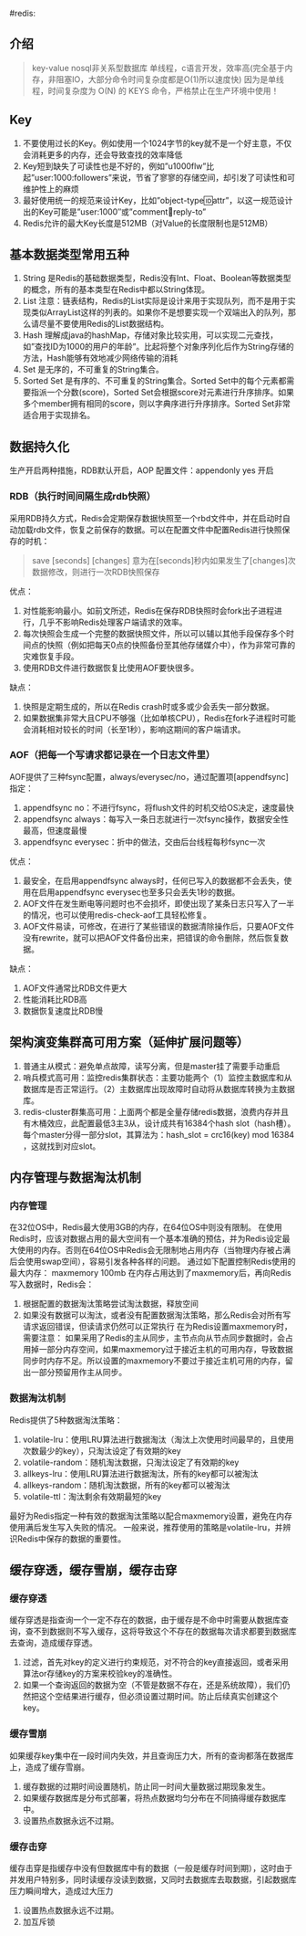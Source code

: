 #redis:

## 介绍

> key-value nosql非关系型数据库 单线程，c语言开发，效率高(完全基于内存，非阻塞IO，大部分命令时间复杂度都是O(1)所以速度快)
> 因为是单线程，时间复杂度为 O(N) 的 KEYS 命令，严格禁止在生产环境中使用！

## Key

1. 不要使用过长的Key。例如使用一个1024字节的key就不是一个好主意，不仅会消耗更多的内存，还会导致查找的效率降低
2. Key短到缺失了可读性也是不好的，例如”u1000flw”比起”user:1000:followers”来说，节省了寥寥的存储空间，却引发了可读性和可维护性上的麻烦
3. 最好使用统一的规范来设计Key，比如”object-type:id:attr”，以这一规范设计出的Key可能是”user:1000″或”comment:1234:reply-to”
4. Redis允许的最大Key长度是512MB（对Value的长度限制也是512MB）

## 基本数据类型常用五种

1. String 是Redis的基础数据类型，Redis没有Int、Float、Boolean等数据类型的概念，所有的基本类型在Redis中都以String体现。
2. List 注意：链表结构，Redis的List实际是设计来用于实现队列，而不是用于实现类似ArrayList这样的列表的。如果你不是想要实现一个双端出入的队列，那么请尽量不要使用Redis的List数据结构。
3. Hash 理解成java的hashMap，存储对象比较实用，可以实现二元查找，如”查找ID为1000的用户的年龄”。比起将整个对象序列化后作为String存储的方法，Hash能够有效地减少网络传输的消耗
4. Set 是无序的，不可重复的String集合。
5. Sorted Set 是有序的、不可重复的String集合。Sorted Set中的每个元素都需要指派一个分数(score)，Sorted Set会根据score对元素进行升序排序。如果多个member拥有相同的score，则以字典序进行升序排序。Sorted Set非常适合用于实现排名。

## 数据持久化

生产开启两种措施，RDB默认开启，AOP 配置文件：appendonly yes 开启

### RDB（执行时间间隔生成rdb快照）

采用RDB持久方式，Redis会定期保存数据快照至一个rbd文件中，并在启动时自动加载rdb文件，恢复之前保存的数据。可以在配置文件中配置Redis进行快照保存的时机：
> save [seconds] [changes]
意为在[seconds]秒内如果发生了[changes]次数据修改，则进行一次RDB快照保存

优点：
1. 对性能影响最小。如前文所述，Redis在保存RDB快照时会fork出子进程进行，几乎不影响Redis处理客户端请求的效率。
2. 每次快照会生成一个完整的数据快照文件，所以可以辅以其他手段保存多个时间点的快照（例如把每天0点的快照备份至其他存储媒介中），作为非常可靠的灾难恢复手段。
3. 使用RDB文件进行数据恢复比使用AOF要快很多。

缺点：
1. 快照是定期生成的，所以在Redis crash时或多或少会丢失一部分数据。
2. 如果数据集非常大且CPU不够强（比如单核CPU），Redis在fork子进程时可能会消耗相对较长的时间（长至1秒），影响这期间的客户端请求。

### AOF（把每一个写请求都记录在一个日志文件里）

AOF提供了三种fsync配置，always/everysec/no，通过配置项[appendfsync]指定：
1. appendfsync no：不进行fsync，将flush文件的时机交给OS决定，速度最快
2. appendfsync always：每写入一条日志就进行一次fsync操作，数据安全性最高，但速度最慢
3. appendfsync everysec：折中的做法，交由后台线程每秒fsync一次

优点：
1. 最安全，在启用appendfsync always时，任何已写入的数据都不会丢失，使用在启用appendfsync everysec也至多只会丢失1秒的数据。
2. AOF文件在发生断电等问题时也不会损坏，即使出现了某条日志只写入了一半的情况，也可以使用redis-check-aof工具轻松修复。
3. AOF文件易读，可修改，在进行了某些错误的数据清除操作后，只要AOF文件没有rewrite，就可以把AOF文件备份出来，把错误的命令删除，然后恢复数据。

缺点：
1. AOF文件通常比RDB文件更大
2. 性能消耗比RDB高
3. 数据恢复速度比RDB慢
	
## 架构演变集群高可用方案（延伸扩展问题等）

1. 普通主从模式：避免单点故障，读写分离，但是master挂了需要手动重启
2. 哨兵模式高可用：监控redis集群状态：主要功能两个（1）监控主数据库和从数据库是否正常运行。（2）主数据库出现故障时自动将从数据库转换为主数据库。
3. redis-cluster群集高可用：上面两个都是全量存储redis数据，浪费内存并且有木桶效应，此配置最低3主3从，设计成共有16384个hash slot（hash槽）。每个master分得一部分slot，其算法为：hash_slot = crc16(key) mod 16384 ，这就找到对应slot。

## 内存管理与数据淘汰机制

### 内存管理

在32位OS中，Redis最大使用3GB的内存，在64位OS中则没有限制。
在使用Redis时，应该对数据占用的最大空间有一个基本准确的预估，并为Redis设定最大使用的内存。否则在64位OS中Redis会无限制地占用内存（当物理内存被占满后会使用swap空间），容易引发各种各样的问题。
通过如下配置控制Redis使用的最大内存：
maxmemory 100mb
在内存占用达到了maxmemory后，再向Redis写入数据时，Redis会：
1. 根据配置的数据淘汰策略尝试淘汰数据，释放空间
2. 如果没有数据可以淘汰，或者没有配置数据淘汰策略，那么Redis会对所有写请求返回错误，但读请求仍然可以正常执行
在为Redis设置maxmemory时，需要注意：
如果采用了Redis的主从同步，主节点向从节点同步数据时，会占用掉一部分内存空间，如果maxmemory过于接近主机的可用内存，导致数据同步时内存不足。所以设置的maxmemory不要过于接近主机可用的内存，留出一部分预留用作主从同步。

### 数据淘汰机制

Redis提供了5种数据淘汰策略：

1. volatile-lru：使用LRU算法进行数据淘汰（淘汰上次使用时间最早的，且使用次数最少的key），只淘汰设定了有效期的key
2. volatile-random：随机淘汰数据，只淘汰设定了有效期的key
3. allkeys-lru：使用LRU算法进行数据淘汰，所有的key都可以被淘汰
4. allkeys-random：随机淘汰数据，所有的key都可以被淘汰
5. volatile-ttl：淘汰剩余有效期最短的key

最好为Redis指定一种有效的数据淘汰策略以配合maxmemory设置，避免在内存使用满后发生写入失败的情况。
一般来说，推荐使用的策略是volatile-lru，并辨识Redis中保存的数据的重要性。

## 缓存穿透，缓存雪崩，缓存击穿

### 缓存穿透

缓存穿透是指查询一个一定不存在的数据，由于缓存是不命中时需要从数据库查询，查不到数据则不写入缓存，这将导致这个不存在的数据每次请求都要到数据库去查询，造成缓存穿透。

1. 过滤，首先对key的定义进行约束规范，对不符合的key直接返回，或者采用算法or存储key的方案来校验key的准确性。
2. 如果一个查询返回的数据为空（不管是数据不存在，还是系统故障），我们仍然把这个空结果进行缓存，但必须设置过期时间。防止后续真实创建这个key。

### 缓存雪崩

如果缓存key集中在一段时间内失效，并且查询压力大，所有的查询都落在数据库上，造成了缓存雪崩。

1. 缓存数据的过期时间设置随机，防止同一时间大量数据过期现象发生。
2. 如果缓存数据库是分布式部署，将热点数据均匀分布在不同搞得缓存数据库中。
3. 设置热点数据永远不过期。
		
### 缓存击穿

缓存击穿是指缓存中没有但数据库中有的数据（一般是缓存时间到期），这时由于并发用户特别多，同时读缓存没读到数据，又同时去数据库去取数据，引起数据库压力瞬间增大，造成过大压力

1. 设置热点数据永远不过期。
2. 加互斥锁
